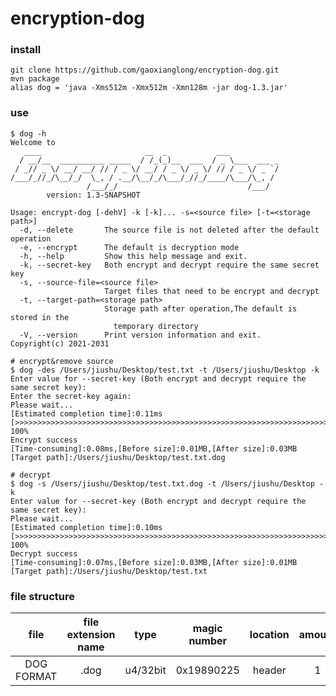 # encryption-dog
### install
```Shell
git clone https://github.com/gaoxianglong/encryption-dog.git
mvn package
alias dog = 'java -Xms512m -Xmx512m -Xmn128m -jar dog-1.3.jar'
```
### use
```Shell
$ dog -h
Welcome to 
   ____                       __  _           ___           
  / __/__  __________ _____  / /_(_)__  ___  / _ \___  ___ _
 / _// _ \/ __/ __/ // / _ \/ __/ / _ \/ _ \/ // / _ \/ _ `/
/___/_//_/\__/_/  \_, / .__/\__/_/\___/_//_/____/\___/\_, / 
                 /___/_/                             /___/  
        version: 1.3-SNAPSHOT

Usage: encrypt-dog [-dehV] -k [-k]... -s=<source file> [-t=<storage path>]
  -d, --delete       The source file is not deleted after the default operation
  -e, --encrypt      The default is decryption mode
  -h, --help         Show this help message and exit.
  -k, --secret-key   Both encrypt and decrypt require the same secret key
  -s, --source-file=<source file>
                     Target files that need to be encrypt and decrypt
  -t, --target-path=<storage path>
                     Storage path after operation,The default is stored in the
                       temporary directory
  -V, --version      Print version information and exit.
Copyright(c) 2021-2031

# encrypt&remove source
$ dog -des /Users/jiushu/Desktop/test.txt -t /Users/jiushu/Desktop -k
Enter value for --secret-key (Both encrypt and decrypt require the same secret key):
Enter the secret-key again: 
Please wait...
[Estimated completion time]:0.11ms
[>>>>>>>>>>>>>>>>>>>>>>>>>>>>>>>>>>>>>>>>>>>>>>>>>>>>>>>>>>>>>>>>>>>>>>>>>>>>>>>>>>] 100%
Encrypt	success
[Time-consuming]:0.08ms,[Before size]:0.01MB,[After size]:0.03MB
[Target path]:/Users/jiushu/Desktop/test.txt.dog

# decrypt
$ dog -s /Users/jiushu/Desktop/test.txt.dog -t /Users/jiushu/Desktop -k
Enter value for --secret-key (Both encrypt and decrypt require the same secret key):
Please wait...
[Estimated completion time]:0.10ms
[>>>>>>>>>>>>>>>>>>>>>>>>>>>>>>>>>>>>>>>>>>>>>>>>>>>>>>>>>>>>>>>>>>>>>>>>>>>>>>>>>>] 100%
Decrypt	success
[Time-consuming]:0.07ms,[Before size]:0.03MB,[After size]:0.01MB
[Target path]:/Users/jiushu/Desktop/test.txt
```
### file structure
|  file        | file extension name |  type          |   magic number |   location   |    amount     |     ascii    |
|  :-:         |        :-:          |  :-:           |   :-:          |    :-:       |     :-:       |      :-:     |
| DOG FORMAT   |        .dog         |  u4/32bit      |   0x19890225   |    header    |       1       |      ...     |